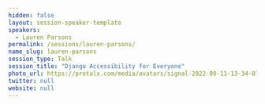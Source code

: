 ```yaml
---
hidden: false
layout: session-speaker-template
speakers: 
  - Lauren Parsons
permalink: /sessions/lauren-parsons/
name_slug: lauren-parsons
session_type: Talk
session_title: "Django Accessibility for Everyone"
photo_url: https://pretalx.com/media/avatars/signal-2022-09-11-13-34-07-389_Z4IS1vy.jpg
twitter: null
website: null
---
```


